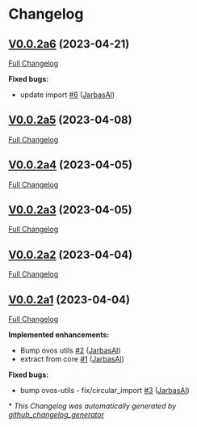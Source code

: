 # Changelog

## [V0.0.2a6](https://github.com/OpenVoiceOS/ovos-messagebus/tree/V0.0.2a6) (2023-04-21)

[Full Changelog](https://github.com/OpenVoiceOS/ovos-messagebus/compare/V0.0.2a5...V0.0.2a6)

**Fixed bugs:**

- update import [\#6](https://github.com/OpenVoiceOS/ovos-messagebus/pull/6) ([JarbasAl](https://github.com/JarbasAl))

## [V0.0.2a5](https://github.com/OpenVoiceOS/ovos-messagebus/tree/V0.0.2a5) (2023-04-08)

[Full Changelog](https://github.com/OpenVoiceOS/ovos-messagebus/compare/V0.0.2a4...V0.0.2a5)

## [V0.0.2a4](https://github.com/OpenVoiceOS/ovos-messagebus/tree/V0.0.2a4) (2023-04-05)

[Full Changelog](https://github.com/OpenVoiceOS/ovos-messagebus/compare/V0.0.2a3...V0.0.2a4)

## [V0.0.2a3](https://github.com/OpenVoiceOS/ovos-messagebus/tree/V0.0.2a3) (2023-04-05)

[Full Changelog](https://github.com/OpenVoiceOS/ovos-messagebus/compare/V0.0.2a2...V0.0.2a3)

## [V0.0.2a2](https://github.com/OpenVoiceOS/ovos-messagebus/tree/V0.0.2a2) (2023-04-04)

[Full Changelog](https://github.com/OpenVoiceOS/ovos-messagebus/compare/V0.0.2a1...V0.0.2a2)

## [V0.0.2a1](https://github.com/OpenVoiceOS/ovos-messagebus/tree/V0.0.2a1) (2023-04-04)

[Full Changelog](https://github.com/OpenVoiceOS/ovos-messagebus/compare/1f1f7d2fd3dd304379f23274dff62b3151fc68a3...V0.0.2a1)

**Implemented enhancements:**

- Bump ovos utils [\#2](https://github.com/OpenVoiceOS/ovos-messagebus/pull/2) ([JarbasAl](https://github.com/JarbasAl))
- extract from core [\#1](https://github.com/OpenVoiceOS/ovos-messagebus/pull/1) ([JarbasAl](https://github.com/JarbasAl))

**Fixed bugs:**

- bump ovos-utils - fix/circular\_import [\#3](https://github.com/OpenVoiceOS/ovos-messagebus/pull/3) ([JarbasAl](https://github.com/JarbasAl))



\* *This Changelog was automatically generated by [github_changelog_generator](https://github.com/github-changelog-generator/github-changelog-generator)*
